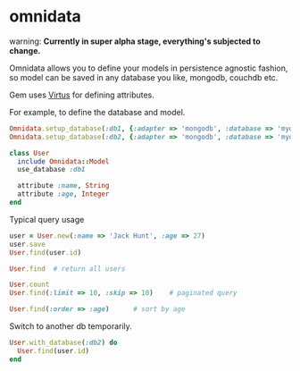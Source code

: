 # omnidata

warning:
**Currently in super alpha stage, everything's subjected to change.**

Omnidata allows you to define your models in persistence agnostic fashion, so 
model can be saved in any database you like, mongodb, couchdb etc. 

Gem uses [Virtus](https://github.com/solnic/virtus#readme) for defining attributes.

For example, to define the database and model.

``` ruby
Omnidata.setup_database(:db1, {:adapter => 'mongodb', :database => 'mydb'})
Omnidata.setup_database(:db2, {:adapter => 'mongodb', :database => 'mydb2'})

class User
  include Omnidata::Model
  use_database :db1

  attribute :name, String
  attribute :age, Integer
end
```

Typical query usage

``` ruby
user = User.new(:name => 'Jack Hunt', :age => 27)
user.save
User.find(user.id)

User.find  # return all users

User.count
User.find(:limit => 10, :skip => 10)    # paginated query

User.find(:order => :age)      # sort by age
```

Switch to another db temporarily.

``` ruby
User.with_database(:db2) do
  User.find(user.id)
end
```


